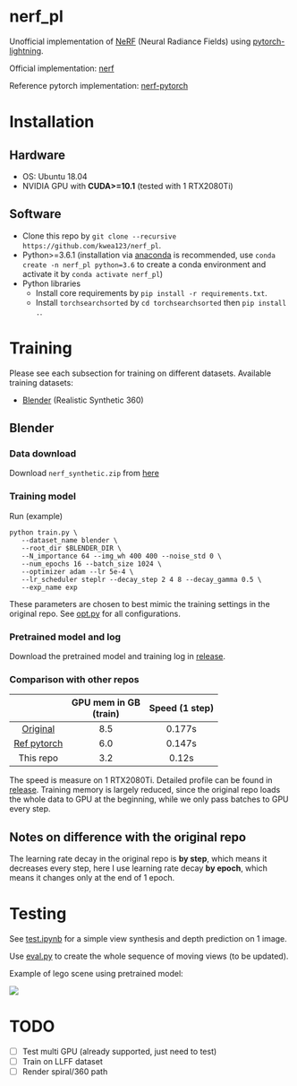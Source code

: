# nerf_pl
Unofficial implementation of [NeRF](https://arxiv.org/pdf/2003.08934.pdf) (Neural Radiance Fields) using [pytorch-lightning](https://github.com/PyTorchLightning/pytorch-lightning).

Official implementation: [nerf](https://github.com/bmild/nerf)

Reference pytorch implementation: [nerf-pytorch](https://github.com/yenchenlin/nerf-pytorch)

# Installation

## Hardware

* OS: Ubuntu 18.04
* NVIDIA GPU with **CUDA>=10.1** (tested with 1 RTX2080Ti)

## Software

* Clone this repo by `git clone --recursive https://github.com/kwea123/nerf_pl`.
* Python>=3.6.1 (installation via [anaconda](https://www.anaconda.com/distribution/) is recommended, use `conda create -n nerf_pl python=3.6` to create a conda environment and activate it by `conda activate nerf_pl`)
* Python libraries
    * Install core requirements by `pip install -r requirements.txt`.
    * Install `torchsearchsorted` by `cd torchsearchsorted` then `pip install .`.
    
# Training

Please see each subsection for training on different datasets. Available training datasets:

* [Blender](#blender) (Realistic Synthetic 360)

## Blender

### Data download

Download `nerf_synthetic.zip` from [here](https://drive.google.com/drive/folders/128yBriW1IG_3NJ5Rp7APSTZsJqdJdfc1)

### Training model

Run (example)
```
python train.py \
   --dataset_name blender \
   --root_dir $BLENDER_DIR \
   --N_importance 64 --img_wh 400 400 --noise_std 0 \
   --num_epochs 16 --batch_size 1024 \
   --optimizer adam --lr 5e-4 \
   --lr_scheduler steplr --decay_step 2 4 8 --decay_gamma 0.5 \
   --exp_name exp
```

These parameters are chosen to best mimic the training settings in the original repo.
See [opt.py](opt.py) for all configurations.

### Pretrained model and log
Download the pretrained model and training log in [release](https://github.com/kwea123/nerf_pl/releases).

### Comparison with other repos

|           | GPU mem in GB <br> (train) | Speed (1 step) |
| :---:     |  :---:     | :---:   | 
| [Original](https://github.com/bmild/nerf)  |  8.5 | 0.177s |
| [Ref pytorch](https://github.com/yenchenlin/nerf-pytorch)  |  6.0 | 0.147s |
| This repo | 3.2 | 0.12s |

The speed is measure on 1 RTX2080Ti. Detailed profile can be found in [release](https://github.com/kwea123/nerf_pl/releases).
Training memory is largely reduced, since the original repo loads the whole data to GPU at the beginning, while we only pass batches to GPU every step.

## Notes on difference with the original repo

The learning rate decay in the original repo is **by step**, which means it decreases every step, here I use learning rate decay **by epoch**, which means it changes only at the end of 1 epoch.

# Testing

See [test.ipynb](test.ipynb) for a simple view synthesis and depth prediction on 1 image.

Use [eval.py](eval.py) to create the whole sequence of moving views (to be updated).

Example of lego scene using pretrained model:

![](assets/lego.gif)

# TODO
- [ ] Test multi GPU (already supported, just need to test)
- [ ] Train on LLFF dataset
- [ ] Render spiral/360 path
